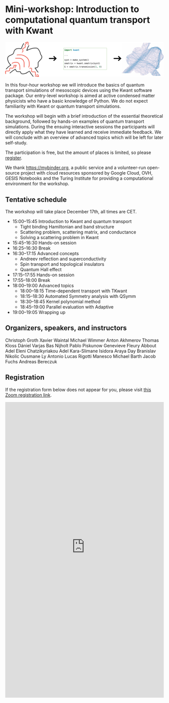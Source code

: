 # Mini-workshop: Introduction to computational quantum transport with Kwant

![Kwant workflow](media/kwant-workflow.svg)

In this four-hour workshop we will introduce the basics of quantum transport simulations of mesoscopic devices using the Kwant software package.
Our entry-level workshop is aimed at active condensed matter physicists who have a basic knowledge of Python.
We do not expect familiarity with Kwant or quantum transport simulations.

The workshop will begin with a brief introduction of the essential theoretical background, followed by hands-on examples of quantum transport simulations.
During the ensuing interactive sessions the participants will directly apply what they have learned and receive immediate feedback.
We will conclude with an overview of advanced topics which will be left for later self-study.

The participation is free, but the amount of places is limited, so please [register](#registration).

We thank https://mybinder.org, a public service and a volunteer-run open-source project with cloud resources sponsored by Google Cloud, OVH, GESIS Notebooks and the Turing Institute for providing a computational environment for the workshop.

## Tentative schedule

The workshop will take place December 17th, all times are CET.

- 15:00–15:45 Introduction to Kwant and quantum transport
    - Tight binding Hamiltonian and band structure
    - Scattering problem, scattering matrix, and conductance
    - Solving a scattering problem in Kwant
- 15:45–16:30 Hands-on session
- 16:25–16:30 Break
- 16:30–17:15 Advanced concepts
    - Andreev reflection and superconductivity
    - Spin transport and topological insulators
    - Quantum Hall effect
- 17:15–17:55 Hands-on session
- 17:55–18:00 Break
- 18:00–19:00 Advanced topics
    - 18:00–18:15 Time-dependent transport with TKwant
    - 18:15–18:30 Automated Symmetry analysis with QSymm
    - 18:30–18:45 Kernel polynomial method
    - 18:45–19:00 Parallel evaluation with Adaptive
- 19:00–19:05 Wrapping up

## Organizers, speakers, and instructors

Christoph Groth
Xavier Waintal
Michael Wimmer
Anton Akhmerov
Thomas Kloss
Dániel Varjas
Bas Nijholt
Pablo Piskunow
Genevieve Fleury
Abbout Adel
Eleni Chatzikyriakou
Adel Kara-Slimane
Isidora Araya Day
Branislav Nikolic
Ousmane Ly
Antonio Lucas Rigotti Manesco
Michael Barth
Jacob Fuchs
Andreas Bereczuk

## Registration

If the registration form below does not appear for you, please visit [this Zoom registration link](https://virtualscienceforum-org.zoom.us/meeting/register/tJYtc--vrTsrGNBZ-pzdmVTuMTk8VmPl4obw).

<iframe width="100%" height="940" src="https://virtualscienceforum-org.zoom.us/meeting/register/tJYtc--vrTsrGNBZ-pzdmVTuMTk8VmPl4obw" frameborder="0" marginheight="0" marginwidth="0" style="overflow-x:hidden"></iframe>
